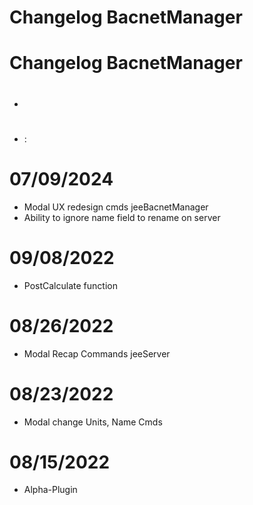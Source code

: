 # Changelog BacnetManager

# Changelog BacnetManager


# 
- 

# 
-  : 

# 07/09/2024
- Modal UX redesign cmds jeeBacnetManager
- Ability to ignore name field to rename on server

# 09/08/2022
- PostCalculate function

# 08/26/2022
- Modal Recap Commands jeeServer

# 08/23/2022
- Modal change Units, Name Cmds

# 08/15/2022
- Alpha-Plugin






